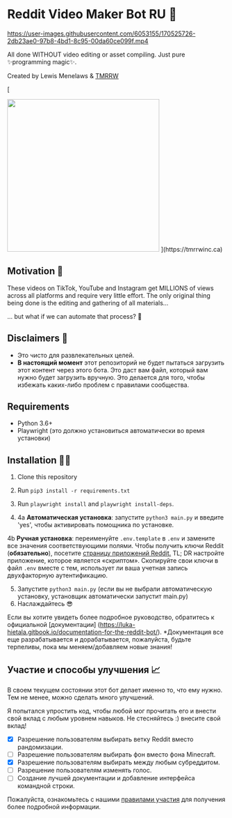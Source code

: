 # Reddit Video Maker Bot RU 🎥

https://user-images.githubusercontent.com/6053155/170525726-2db23ae0-97b8-4bd1-8c95-00da60ce099f.mp4

All done WITHOUT video editing or asset compiling. Just pure ✨programming magic✨.

Created by Lewis Menelaws & [TMRRW](https://tmrrwinc.ca)

[<picture>

  <source media="(prefers-color-scheme: dark)" srcset="https://user-images.githubusercontent.com/6053155/170528535-e274dc0b-7972-4b27-af22-637f8c370133.png">
  <source media="(prefers-color-scheme: light)" srcset="https://user-images.githubusercontent.com/6053155/170528582-cb6671e7-5a2f-4bd4-a048-0e6cfa54f0f7.png">
  <img src="https://user-images.githubusercontent.com/6053155/170528582-cb6671e7-5a2f-4bd4-a048-0e6cfa54f0f7.png" width="350">
</picture>](https://tmrrwinc.ca)

## Motivation 🤔

These videos on TikTok, YouTube and Instagram get MILLIONS of views across all platforms and require very little effort. The only original thing being done is the editing and gathering of all materials...

... but what if we can automate that process? 🤔

## Disclaimers 🚨

- Это чисто для развлекательных целей.
- **В настоящий момент** этот репозиторий не будет пытаться загрузить этот контент через этого бота. Это даст вам файл, который вам нужно будет загрузить вручную. Это делается для того, чтобы избежать каких-либо проблем с правилами сообщества.

## Requirements

-   Python 3.6+
-   Playwright (это должно установиться автоматически во время установки)

## Installation 👩‍💻

1. Clone this repository

2. Run `pip3 install -r requirements.txt`
3. Run `playwright install` and `playwright install-deps`.
4. 
	4a **Автоматическая установка**: запустите `python3 main.py` и введите 'yes', чтобы активировать помощника по установке.

4b **Ручная установка**: переименуйте `.env.template` в `.env` и замените все значения соответствующими полями. Чтобы получить ключи Reddit (**обязательно**), посетите [страницу приложений Reddit.](https://www.reddit.com/prefs/apps) TL; DR настройте приложение, которое является «скриптом». Скопируйте свои ключи в файл `.env` вместе с тем, использует ли ваша учетная запись двухфакторную аутентификацию.

5. Запустите `python3 main.py` (если вы не выбрали автоматическую установку, установщик автоматически запустит main.py)
7. Наслаждайтесь 😎


Если вы хотите увидеть более подробное руководство, обратитесь к официальной [документации] (https://luka-hietala.gitbook.io/documentation-for-the-reddit-bot/).
\*Документация все еще разрабатывается и дорабатывается, пожалуйста, будьте терпеливы, пока мы меняем/добавляем новые знания!

## Участие и способы улучшения 📈

В своем текущем состоянии этот бот делает именно то, что ему нужно. Тем не менее, можно сделать много улучшений.

Я попытался упростить код, чтобы любой мог прочитать его и внести свой вклад с любым уровнем навыков. Не стесняйтесь :) внесите свой вклад!

- [x] Разрешение пользователям выбирать ветку Reddit вместо рандомизации.
- [ ] Разрешение пользователям выбирать фон вместо фона Minecraft.
- [x] Разрешение пользователям выбирать между любым субреддитом.
- [ ] Разрешение пользователям изменять голос.
- [ ] Создание лучшей документации и добавление интерфейса командной строки.

Пожалуйста, ознакомьтесь с нашими [правилами участия](CONTRIBUTING.md) для получения более подробной информации.
